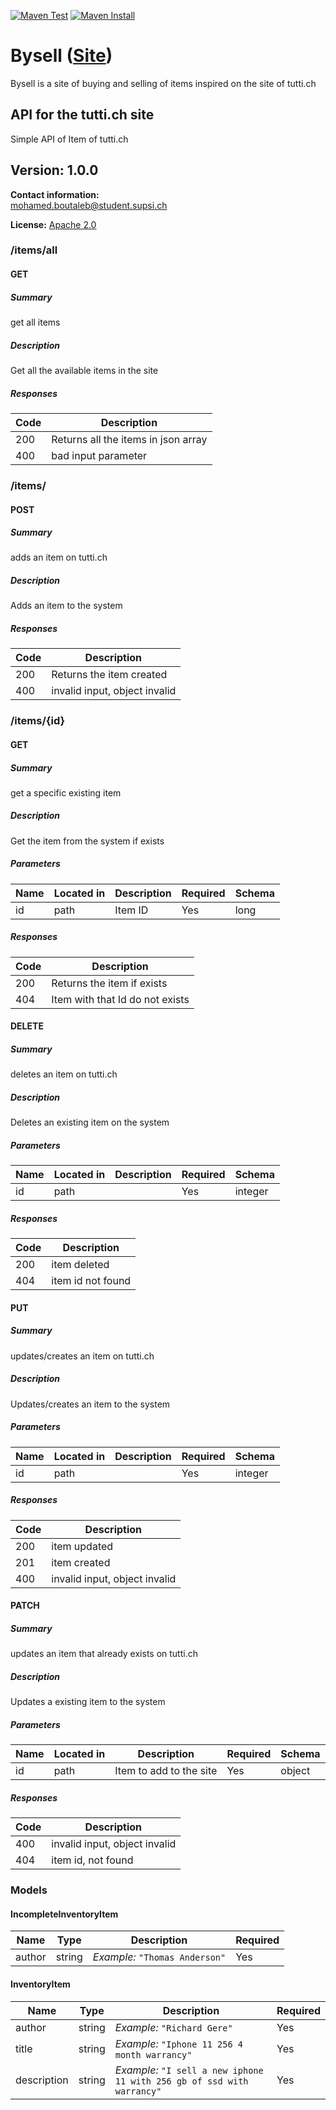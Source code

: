 [![Maven Test](https://github.com/m-boutaleb/Bysell/actions/workflows/maven-test.yml/badge.svg)](https://github.com/m-boutaleb/Bysell/actions/workflows/maven-test.yml) [![Maven Install](https://github.com/m-boutaleb/Bysell/actions/workflows/maven-install.yml/badge.svg)](https://github.com/m-boutaleb/Bysell/actions/workflows/maven-install.yml)

# Bysell ([Site](http://isin03.dti.supsi.ch:81/boutaleb/))
Bysell is a site of buying and selling of items inspired on the site of tutti.ch

## API for the tutti.ch site
Simple API of Item of tutti.ch

## Version: 1.0.0

**Contact information:**  
mohamed.boutaleb@student.supsi.ch  

**License:** [Apache 2.0](http://www.apache.org/licenses/LICENSE-2.0.html)

### /items/all

#### GET
##### Summary

get all items

##### Description

Get all the available items in the site

##### Responses

| Code | Description |
| ---- | ----------- |
| 200 | Returns all the items in json array |
| 400 | bad input parameter |

### /items/

#### POST
##### Summary

adds an item on tutti.ch

##### Description

Adds an item to the system

##### Responses

| Code | Description |
| ---- | ----------- |
| 200 | Returns the item created |
| 400 | invalid input, object invalid |

### /items/{id}

#### GET
##### Summary

get a specific existing item

##### Description

Get the item from the system if exists

##### Parameters

| Name | Located in | Description | Required | Schema |
| ---- | ---------- | ----------- | -------- | ---- |
| id | path | Item ID | Yes | long |

##### Responses

| Code | Description |
| ---- | ----------- |
| 200 | Returns the item if exists |
| 404 | Item with that Id do not exists |

#### DELETE
##### Summary

deletes an item on tutti.ch

##### Description

Deletes an existing item on the system

##### Parameters

| Name | Located in | Description | Required | Schema |
| ---- | ---------- | ----------- | -------- | ---- |
| id | path |  | Yes | integer |

##### Responses

| Code | Description |
| ---- | ----------- |
| 200 | item deleted |
| 404 | item id not found |

#### PUT
##### Summary

updates/creates an item on tutti.ch

##### Description

Updates/creates an item to the system

##### Parameters

| Name | Located in | Description | Required | Schema |
| ---- | ---------- | ----------- | -------- | ---- |
| id | path |  | Yes | integer |

##### Responses

| Code | Description |
| ---- | ----------- |
| 200 | item updated |
| 201 | item created |
| 400 | invalid input, object invalid |

#### PATCH
##### Summary

updates an item that already exists on tutti.ch

##### Description

Updates a existing item to the system

##### Parameters

| Name | Located in | Description | Required | Schema |
| ---- | ---------- | ----------- | -------- | ---- |
| id | path | Item to add to the site | Yes | object |

##### Responses

| Code | Description |
| ---- | ----------- |
| 400 | invalid input, object invalid |
| 404 | item id, not found |

### Models

#### IncompleteInventoryItem

| Name | Type | Description | Required |
| ---- | ---- | ----------- | -------- |
| author | string | _Example:_ `"Thomas Anderson"` | Yes |

#### InventoryItem

| Name | Type | Description | Required |
| ---- | ---- | ----------- | -------- |
| author | string | _Example:_ `"Richard Gere"` | Yes |
| title | string | _Example:_ `"Iphone 11 256 4 month warrancy"` | Yes |
| description | string | _Example:_ `"I sell a new iphone 11 with 256 gb of ssd with warrancy"` | Yes |
